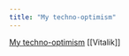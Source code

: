 ```yaml
---
title: "My techno-optimism"
---
```


[My techno-optimism](https://vitalik.eth.limo/general/2023/11/27/techno_optimism.html)
[[Vitalik]]
